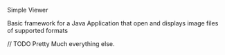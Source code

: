 Simple Viewer

Basic framework for a Java Application that open and displays image files of supported formats

// TODO    Pretty Much everything else.

